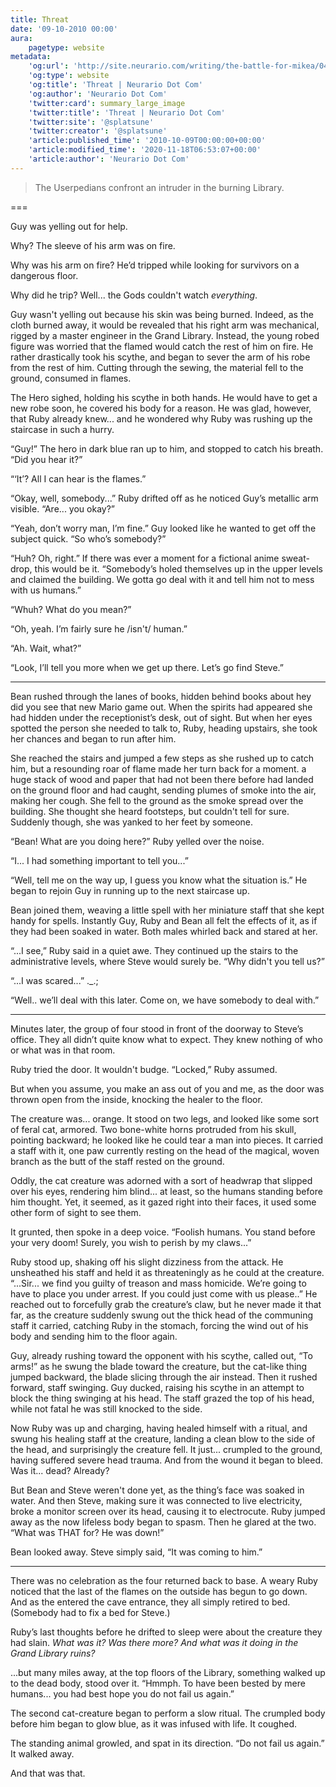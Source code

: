 ```yaml
---
title: Threat
date: '09-10-2010 00:00'
aura:
    pagetype: website
metadata:
    'og:url': 'http://site.neurario.com/writing/the-battle-for-mikea/04-heart-of-destruction-2'
    'og:type': website
    'og:title': 'Threat | Neurario Dot Com'
    'og:author': 'Neurario Dot Com'
    'twitter:card': summary_large_image
    'twitter:title': 'Threat | Neurario Dot Com'
    'twitter:site': '@splatsune'
    'twitter:creator': '@splatsune'
    'article:published_time': '2010-10-09T00:00:00+00:00'
    'article:modified_time': '2020-11-18T06:53:07+00:00'
    'article:author': 'Neurario Dot Com'
---
```


>The Userpedians confront an intruder in the burning Library.

===

Guy was yelling out for help.

Why? The sleeve of his arm was on fire.

Why was his arm on fire? He’d tripped while looking for survivors on a dangerous floor.

Why did he trip? Well... the Gods couldn't watch *everything*.

Guy wasn't yelling out because his skin was being burned. Indeed, as the cloth burned away, it would be revealed that his right arm was mechanical, rigged by a master engineer in the Grand Library. Instead, the young robed figure was worried that the flamed would catch the rest of him on fire. He rather drastically took his scythe, and began to sever the arm of his robe from the rest of him. Cutting through the sewing, the material fell to the ground, consumed in flames.

The Hero sighed, holding his scythe in both hands. He would have to get a new robe soon, he covered his body for a reason. He was glad, however, that Ruby already knew... and he wondered why Ruby was rushing up the staircase in such a hurry.

“Guy!” The hero in dark blue ran up to him, and stopped to catch his breath. “Did you hear it?”

“‘It’? All I can hear is the flames.”

“Okay, well, somebody...” Ruby drifted off as he noticed Guy’s metallic arm visible. “Are... you okay?”

“Yeah, don’t worry man, I’m fine.” Guy looked like he wanted to get off the subject quick. “So who’s somebody?”

“Huh? Oh, right.” If there was ever a moment for a fictional anime sweat-drop, this would be it. “Somebody’s holed themselves up in the upper levels and claimed the building. We gotta go deal with it and tell him not to mess with us humans.”

“Whuh? What do you mean?”

“Oh, yeah. I’m fairly sure he /isn't/ human.”

“Ah. Wait, what?”

“Look, I’ll tell you more when we get up there. Let’s go find Steve.”

---

Bean rushed through the lanes of books, hidden behind books about hey did you see that new Mario game out. When the spirits had appeared she had hidden under the receptionist’s desk, out of sight. But when her eyes spotted the person she needed to talk to, Ruby, heading upstairs, she took her chances and began to run after him.

She reached the stairs and jumped a few steps as she rushed up to catch him, but a resounding roar of flame made her turn back for a moment. a huge stack of wood and paper that had not been there before had landed on the ground floor and had caught, sending plumes of smoke into the air, making her cough. She fell to the ground as the smoke spread over the building. She thought she heard footsteps, but couldn't tell for sure. Suddenly though, she was yanked to her feet by someone.

“Bean! What are you doing here?” Ruby yelled over the noise.

“I... I had something important to tell you...”

“Well, tell me on the way up, I guess you know what the situation is.” He began to rejoin Guy in running up to the next staircase up.

Bean joined them, weaving a little spell with her miniature staff that she kept handy for spells. Instantly Guy, Ruby and Bean all felt the effects of it, as if they had been soaked in water. Both males whirled back and stared at her.

“...I see,” Ruby said in a quiet awe. They continued up the stairs to the administrative levels, where Steve would surely be. “Why didn't you tell us?”

“...I was scared...” ._.;

“Well.. we’ll deal with this later. Come on, we have somebody to deal with.”

---

Minutes later, the group of four stood in front of the doorway to Steve’s office. They all didn’t quite know what to expect. They knew nothing of who or what was in that room.

Ruby tried the door. It wouldn't budge. “Locked,” Ruby assumed.

But when you assume, you make an ass out of you and me, as the door was thrown open from the inside, knocking the healer to the floor.

The creature was... orange. It stood on two legs, and looked like some sort of feral cat, armored. Two bone-white horns protruded from his skull, pointing backward; he looked like he could tear a man into pieces. It carried a staff with it, one paw currently resting on the head of the magical, woven branch as the butt of the staff rested on the ground.

Oddly, the cat creature was adorned with a sort of headwrap that slipped over his eyes, rendering him blind... at least, so the humans standing before him thought. Yet, it seemed, as it gazed right into their faces, it used some other form of sight to see them.

It grunted, then spoke in a deep voice. “Foolish humans. You stand before your very doom! Surely, you wish to perish by my claws...”

Ruby stood up, shaking off his slight dizziness from the attack. He unsheathed his staff and held it as threateningly as he could at the creature. “...Sir... we find you guilty of treason and mass homicide. We’re going to have to place you under arrest. If you could just come with us please..” He reached out to forcefully grab the creature’s claw, but he never made it that far, as the creature suddenly swung out the thick head of the communing staff it carried, catching Ruby in the stomach, forcing the wind out of his body and sending him to the floor again.

Guy, already rushing toward the opponent with his scythe, called out, “To arms!” as he swung the blade toward the creature, but the cat-like thing jumped backward, the blade slicing through the air instead. Then it rushed forward, staff swinging. Guy ducked, raising his scythe in an attempt to block the thing swinging at his head. The staff grazed the top of his head, while not fatal he was still knocked to the side.

Now Ruby was up and charging, having healed himself with a ritual, and swung his healing staff at the creature, landing a clean blow to the side of the head, and surprisingly the creature fell. It just... crumpled to the ground, having suffered severe head trauma. And from the wound it began to bleed. Was it... dead? Already?

But Bean and Steve weren't done yet, as the thing’s face was soaked in water. And then Steve, making sure it was connected to live electricity, broke a monitor screen over its head, causing it to electrocute. Ruby jumped away as the now lifeless body began to spasm. Then he glared at the two. “What was THAT for? He was down!”

Bean looked away. Steve simply said, “It was coming to him.”

---

There was no celebration as the four returned back to base. A weary Ruby noticed that the last of the flames on the outside has begun to go down. And as the entered the cave entrance, they all simply retired to bed. (Somebody had to fix a bed for Steve.)

Ruby’s last thoughts before he drifted to sleep were about the creature they had slain. *What was it? Was there more? And what was it doing in the Grand Library ruins?*

...but many miles away, at the top floors of the Library, something walked up to the dead body, stood over it. “Hmmph. To have been bested by mere humans... you had best hope you do not fail us again.”

The second cat-creature began to perform a slow ritual. The crumpled body before him began to glow blue, as it was infused with life. It coughed.

The standing animal growled, and spat in its direction. “Do not fail us again.” It walked away.

And that was that.